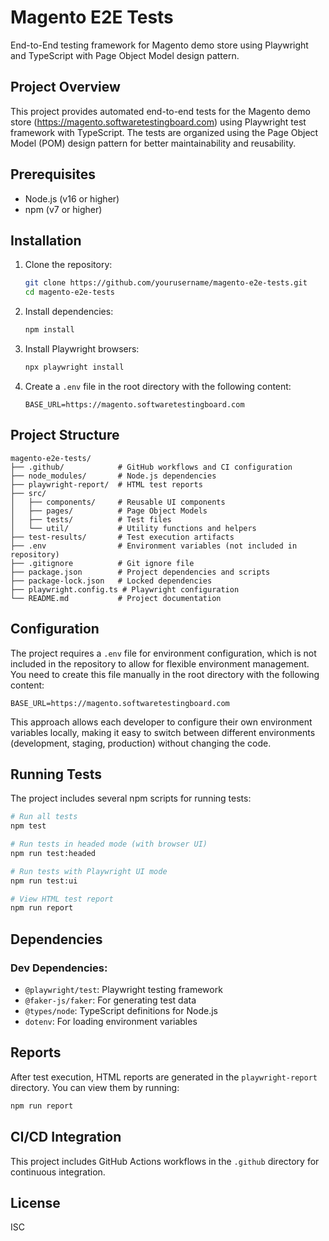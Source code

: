 # Magento E2E Tests

End-to-End testing framework for Magento demo store using Playwright and TypeScript with Page Object Model design pattern.

## Project Overview

This project provides automated end-to-end tests for the Magento demo store (https://magento.softwaretestingboard.com) using Playwright test framework with TypeScript. The tests are organized using the Page Object Model (POM) design pattern for better maintainability and reusability.

## Prerequisites

- Node.js (v16 or higher)
- npm (v7 or higher)

## Installation

1. Clone the repository:
   ```bash
   git clone https://github.com/yourusername/magento-e2e-tests.git
   cd magento-e2e-tests
   ```

2. Install dependencies:
   ```bash
   npm install
   ```

3. Install Playwright browsers:
   ```bash
   npx playwright install
   ```

4. Create a `.env` file in the root directory with the following content:
   ```
   BASE_URL=https://magento.softwaretestingboard.com
   ```

## Project Structure

```
magento-e2e-tests/
├── .github/            # GitHub workflows and CI configuration
├── node_modules/       # Node.js dependencies
├── playwright-report/  # HTML test reports
├── src/
│   ├── components/     # Reusable UI components
│   ├── pages/          # Page Object Models
│   ├── tests/          # Test files
│   └── util/           # Utility functions and helpers
├── test-results/       # Test execution artifacts
├── .env                # Environment variables (not included in repository)
├── .gitignore          # Git ignore file
├── package.json        # Project dependencies and scripts
├── package-lock.json   # Locked dependencies
├── playwright.config.ts # Playwright configuration
└── README.md           # Project documentation
```

## Configuration

The project requires a `.env` file for environment configuration, which is not included in the repository to allow for flexible environment management. You need to create this file manually in the root directory with the following content:

```
BASE_URL=https://magento.softwaretestingboard.com
```

This approach allows each developer to configure their own environment variables locally, making it easy to switch between different environments (development, staging, production) without changing the code.

## Running Tests

The project includes several npm scripts for running tests:

```bash
# Run all tests
npm test

# Run tests in headed mode (with browser UI)
npm run test:headed

# Run tests with Playwright UI mode
npm run test:ui

# View HTML test report
npm run report
```

## Dependencies

### Dev Dependencies:
- `@playwright/test`: Playwright testing framework
- `@faker-js/faker`: For generating test data
- `@types/node`: TypeScript definitions for Node.js
- `dotenv`: For loading environment variables

## Reports

After test execution, HTML reports are generated in the `playwright-report` directory. You can view them by running:

```bash
npm run report
```

## CI/CD Integration

This project includes GitHub Actions workflows in the `.github` directory for continuous integration.

## License

ISC 